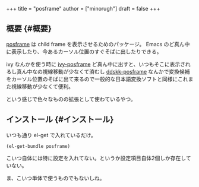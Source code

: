 +++
title = "posframe"
author = ["minorugh"]
draft = false
+++

## 概要 {#概要}

[posframe](https://github.com/tumashu/posframe) は child frame を表示させるためのパッケージ。
Emacs のど真ん中に表示したり、今あるカーソル位置のすぐそばに出したりできる。

ivy なんかを使う時に [ivy-posframe](https://github.com/tumashu/ivy-posframe) ど真ん中に出すと、いつもそこに表示されるし真ん中なの視線移動が少なくて済むし
[ddskk-posframe](https://github.com/conao3/ddskk-posframe.el) なんかで変換候補をカーソル位置のそばに出て来るので一般的な日本語変換ソフトと同様にこれまた視線移動が少なくて便利。

という感じで色々なものの拡張として使わているやつ。


## インストール {#インストール}

いつも通り el-get で入れているだけ。

```emacs-lisp
(el-get-bundle posframe)
```

こいつ自体には特に設定を入れてない。というか設定項目自体2個しか存在していない。

ま、こいつ単体で使うものでもないしね。
